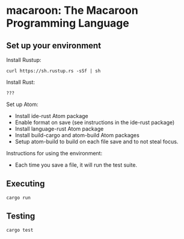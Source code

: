 # macaroon: The Macaroon Programming Language

## Set up your environment

Install Rustup:

    curl https://sh.rustup.rs -sSf | sh

Install Rust:

    ???

Set up Atom:

* Install ide-rust Atom package
* Enable format on save (see instructions in the ide-rust package)
* Install language-rust Atom package
* Install build-cargo and atom-build Atom packages
* Setup atom-build to build on each file save and to not steal focus.

Instructions for using the environment:

* Each time you save a file, it will run the test suite.

## Executing

    cargo run

## Testing

    cargo test
